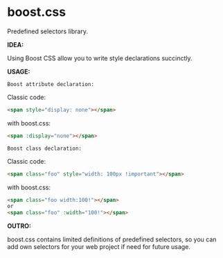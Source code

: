 # boost.css
Predefined selectors library.

**IDEA:**

Using Boost CSS allow you to write style declarations succinctly.

**USAGE:**

`Boost attribute declaration:`

Classic code:

```html
<span style="display: none"></span>
```

with boost.css:

```html
<span :display="none"></span>
```
 
`Boost class declaration:`

Classic code:

```html
<span class="foo" style="width: 100px !important"></span>
```

with boost.css:

```html
<span class="foo width:100!"></span>
or
<span class="foo" :width="100!"></span>
```

**OUTRO:**

boost.css contains limited definitions of predefined selectors, so you can add own selectors for your web project if need for future usage.
